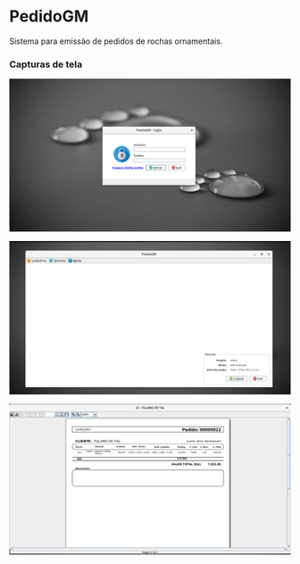 # PedidoGM

Sistema para emissão de pedidos de rochas ornamentais.


### Capturas de tela

![Print desktop](https://raw.githubusercontent.com/douglasgusson/pedido-gm/master/capturas/login.png?raw=true "Desktop")

![Print desktop](https://raw.githubusercontent.com/douglasgusson/pedido-gm/master/capturas/principal.png?raw=true "Desktop")

![Print desktop](https://raw.githubusercontent.com/douglasgusson/pedido-gm/master/capturas/pedido.png?raw=true "Desktop")